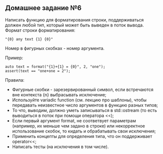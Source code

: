 ## Домашнее задание №6

Написать функцию для форматирования строки, поддерживаться должен любой тип, который может быть выведен в поток вывода. Формат строки форматирования:

```
"{0} any text {1} {0}"
```

Номер в фигурных скобках - номер аргумента.

Пример:

```
auto text = format("{1}+{1} = {0}", 2, "one");
assert(text == "one+one = 2");
```

Правила:
- Фигурные скобки - зарезервированный символ, если встречаются вне контекста {n} выбрасывать исключение;
- Используйте variadic function (см. лекцию про шаблоны), чтобы передавать неизвестное число аргументов в функцию разных типов;
- То что, выводим, должно уметь записываться в std::ostream (то есть выводиться в поток при помощи оператора <<);
- Если первый аргумент format, не соответвует параметрам (например, их меньше чем задано в строке) или некорректное использование скобок, то кидать и обрабатывать свои исключения;
- Применить концепты для определения типа, что он поддерживает operator<<;
- Написать тесты (на исключения в том числе).